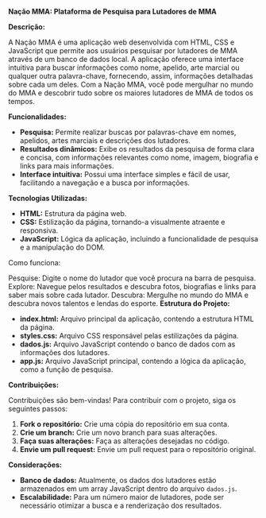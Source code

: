 **Nação MMA: Plataforma de Pesquisa para Lutadores de MMA**

**Descrição:**

A Nação MMA é uma aplicação web desenvolvida com HTML, CSS e JavaScript que permite aos usuários pesquisar por lutadores de MMA através de um banco de dados local. A aplicação oferece uma interface intuitiva para buscar informações como nome, apelido, arte marcial ou qualquer outra palavra-chave, fornecendo, assim, informações detalhadas sobre cada um deles.
Com a Nação MMA, você pode mergulhar no mundo do MMA e descobrir tudo sobre os maiores lutadores de MMA de todos os tempos. 

**Funcionalidades:**

* **Pesquisa:** Permite realizar buscas por palavras-chave em nomes, apelidos, artes marciais e descrições dos lutadores.
* **Resultados dinâmicos:** Exibe os resultados da pesquisa de forma clara e concisa, com informações relevantes como nome, imagem, biografia e links para mais informações.
* **Interface intuitiva:** Possui uma interface simples e fácil de usar, facilitando a navegação e a busca por informações.

**Tecnologias Utilizadas:**

* **HTML:** Estrutura da página web.
* **CSS:** Estilização da página, tornando-a visualmente atraente e responsiva.
* **JavaScript:** Lógica da aplicação, incluindo a funcionalidade de pesquisa e a manipulação do DOM.

Como funciona:

Pesquise: Digite o nome do lutador que você procura na barra de pesquisa.
Explore: Navegue pelos resultados e descubra fotos, biografias e links para saber mais sobre cada lutador.
Descubra: Mergulhe no mundo do MMA e descubra novos talentos e lendas do esporte.
**Estrutura do Projeto:**

* **index.html:** Arquivo principal da aplicação, contendo a estrutura HTML da página.
* **styles.css:** Arquivo CSS responsável pelas estilizações da página.
* **dados.js:** Arquivo JavaScript contendo o banco de dados com as informações dos lutadores.
* **app.js:** Arquivo JavaScript principal, contendo a lógica da aplicação, como a função de pesquisa.

**Contribuições:**

Contribuições são bem-vindas! Para contribuir com o projeto, siga os seguintes passos:

1. **Fork o repositório:** Crie uma cópia do repositório em sua conta.
2. **Crie um branch:** Crie um novo branch para suas alterações.
3. **Faça suas alterações:** Faça as alterações desejadas no código.
4. **Envie um pull request:** Envie um pull request para o repositório original.



**Considerações:**

* **Banco de dados:** Atualmente, os dados dos lutadores estão armazenados em um array JavaScript dentro do arquivo `dados.js`.
* **Escalabilidade:** Para um número maior de lutadores, pode ser necessário otimizar a busca e a renderização dos resultados.
